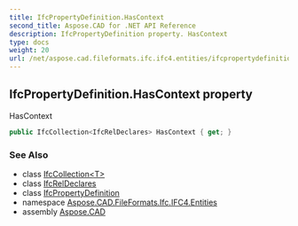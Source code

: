 ```yaml
---
title: IfcPropertyDefinition.HasContext
second_title: Aspose.CAD for .NET API Reference
description: IfcPropertyDefinition property. HasContext
type: docs
weight: 20
url: /net/aspose.cad.fileformats.ifc.ifc4.entities/ifcpropertydefinition/hascontext/
---
```

## IfcPropertyDefinition.HasContext property

HasContext

```csharp
public IfcCollection<IfcRelDeclares> HasContext { get; }
```

### See Also

* class [IfcCollection&lt;T&gt;](../../../aspose.cad.fileformats.ifc/ifccollection-1/)
* class [IfcRelDeclares](../../ifcreldeclares/)
* class [IfcPropertyDefinition](../)
* namespace [Aspose.CAD.FileFormats.Ifc.IFC4.Entities](../../ifcpropertydefinition/)
* assembly [Aspose.CAD](../../../)


